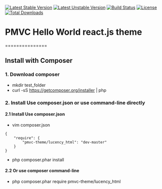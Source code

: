 [![Latest Stable Version](https://poser.pugx.org/pmvc-theme/lucency_html/v/stable)](https://packagist.org/packages/pmvc-theme/lucency_html) 
[![Latest Unstable Version](https://poser.pugx.org/pmvc-theme/lucency_html/v/unstable)](https://packagist.org/packages/pmvc-theme/lucency_html) 
[![Build Status](https://travis-ci.org/pmvc-theme/lucency_html.svg?branch=master)](https://travis-ci.org/pmvc-theme/lucency_html)
[![License](https://poser.pugx.org/pmvc-theme/lucency_html/license)](https://packagist.org/packages/pmvc-theme/lucency_html)
[![Total Downloads](https://poser.pugx.org/pmvc-theme/lucency_html/downloads)](https://packagist.org/packages/pmvc-theme/lucency_html) 

# PMVC Hello World react.js theme 
===============

## Install with Composer
### 1. Download composer
   * mkdir test_folder
   * curl -sS https://getcomposer.org/installer | php

### 2. Install Use composer.json or use command-line directly
#### 2.1 Install Use composer.json
   * vim composer.json
```
{
    "require": {
        "pmvc-theme/lucency_html": "dev-master"
    }
}
```
   * php composer.phar install

#### 2.2 Or use composer command-line
   * php composer.phar require pmvc-theme/lucency_html


